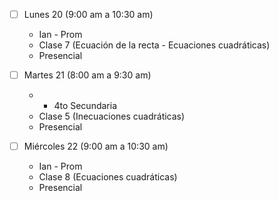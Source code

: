 - [ ] Lunes 20 (9:00 am a 10:30 am) 
	- Ian - Prom
	- Clase 7 (Ecuación de la recta  - Ecuaciones cuadráticas)
	- Presencial
	
- [ ] Martes 21 (8:00 am a 9:30 am)
	-  - 4to Secundaria
	- Clase 5 (Inecuaciones cuadráticas)
	- Presencial
- [ ] Miércoles 22 (9:00 am a 10:30 am)
	- Ian - Prom
	- Clase 8 (Ecuaciones cuadráticas)
	- Presencial
